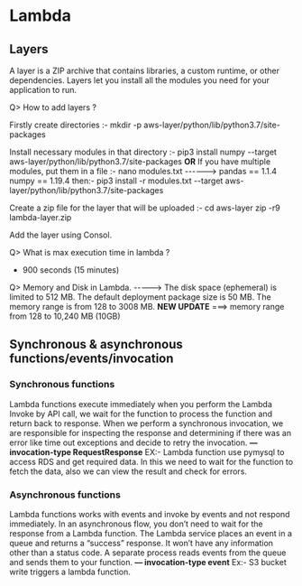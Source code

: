 # Lambda

## Layers 
A layer is a ZIP archive that contains libraries, a custom runtime, or other dependencies. 
Layers let you install all the modules you need for your application to run.
     
Q> How to add layers ?
      
Firstly create directories :- mkdir -p aws-layer/python/lib/python3.7/site-packages
      
Install necessary modules in that directory :- pip3 install numpy --target aws-layer/python/lib/python3.7/site-packages  **OR**
If you have multiple modules, put them in a file :- nano modules.txt ------> pandas == 1.1.4
                                                                             numpy == 1.19.4
                                        then:- pip3 install -r modules.txt --target aws-layer/python/lib/python3.7/site-packages
      
Create a zip file for the layer that will be uploaded :-  cd aws-layer
                                                          zip -r9 lambda-layer.zip
                                                                
Add the layer using Consol.
      
Q> What is max execution time in lambda ?
*  900 seconds (15 minutes)

Q> Memory and Disk in Lambda.
-----> The disk space (ephemeral) is limited to 512 MB.
       The default deployment package size is 50 MB.
       The memory range is from 128 to 3008 MB.  **NEW UPDATE** ===> memory range from 128 to 10,240 MB (10GB)

## Synchronous & asynchronous functions/events/invocation
### Synchronous functions
Lambda functions execute immediately when you perform the Lambda Invoke by API call, we wait for the function to process the function and return back to response. When we perform a synchronous invocation, we are responsible for inspecting the response and determining if there was an error like time out exceptions and decide to retry the invocation.   **— invocation-type RequestResponse**
EX:- Lambda function use pymysql to access RDS and get required data.
In this we need to wait for the function to fetch the data, also we can view the result and check for errors.

### Asynchronous functions
Lambda functions works with events and invoke by events and not respond immediately.
In an asynchronous flow, you don’t need to wait for the response from a Lambda function.
The Lambda service places an event in a queue and returns a “success” response. It won’t have any information other than a status code.
A separate process reads events from the queue and sends them to your function.
**— invocation-type event**
Ex:- S3 bucket write triggers a lambda function.
